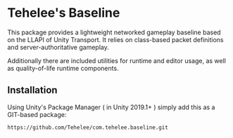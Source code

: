 # Tehelee's Baseline

  This package provides a lightweight networked gameplay baseline based on the LLAPI of Unity Transport.
  It relies on class-based packet definitions and server-authoritative gameplay.

  Additionally there are included utilities for runtime and editor usage, as well as quality-of-life runtime components.

## Installation

Using Unity's Package Manager ( in Unity 2019.1+ ) simply add this as a GIT-based package:
```
https://github.com/Tehelee/com.tehelee.baseline.git
```
